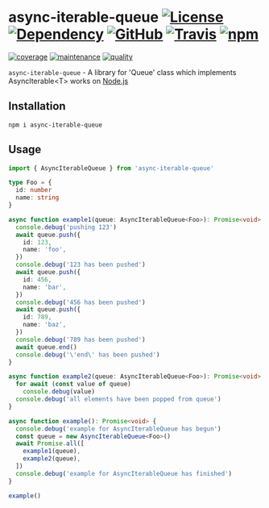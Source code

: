 # async-iterable-queue [![License][license-image]][license-url] [![Dependency][depencency-image]][dependency-url] [![GitHub][github-test-image]][github-url] [![Travis][travis-image]][travis-url] [![npm][npm-image]][npm-url]

[![coverage][nyc-cov-image]][github-url] [![maintenance][maintenance-image]][npmsio-url] [![quality][quality-image]][npmsio-url]

`async-iterable-queue` - A library for 'Queue' class which implements AsyncIterable\<T\> works on [Node.js](https://nodejs.org/)

## Installation

```shell
npm i async-iterable-queue
```

## Usage

```typescript
import { AsyncIterableQueue } from 'async-iterable-queue'

type Foo = {
  id: number
  name: string
}

async function example1(queue: AsyncIterableQueue<Foo>): Promise<void> {
  console.debug('pushing 123')
  await queue.push({
    id: 123,
    name: 'foo',
  })
  console.debug('123 has been pushed')
  await queue.push({
    id: 456,
    name: 'bar',
  })
  console.debug('456 has been pushed')
  await queue.push({
    id: 789,
    name: 'baz',
  })
  console.debug('789 has been pushed')
  await queue.end()
  console.debug('\'end\' has been pushed')
}

async function example2(queue: AsyncIterableQueue<Foo>): Promise<void> {
  for await (const value of queue)
    console.debug(value)
  console.debug('all elements have been popped from queue')
}

async function example(): Promise<void> {
  console.debug('example for AsyncIterableQueue has begun')
  const queue = new AsyncIterableQueue<Foo>()
  await Promise.all([
    example1(queue),
    example2(queue),
  ])
  console.debug('example for AsyncIterableQueue has finished')
}

example()
```

[depencency-image]:https://img.shields.io/librariesio/release/npm/async-iterable-queue?logo=nodedotjs
[dependency-url]:https://npmjs.com/package/async-iterable-queue?activeTab=dependencies
[github-test-image]:https://img.shields.io/github/workflow/status/kei-g/async-iterable-queue/test/main?label=build%20%26%20test&logo=github
[github-url]:https://github.com/kei-g/async-iterable-queue
[license-image]:https://img.shields.io/github/license/kei-g/async-iterable-queue
[license-url]:https://opensource.org/licenses/BSD-3-Clause
[maintenance-image]:https://img.shields.io/npms-io/maintenance-score/async-iterable-queue?logo=npm
[npm-image]:https://img.shields.io/npm/v/async-iterable-queue.svg?logo=npm
[npm-url]:https://npmjs.org/package/async-iterable-queue
[npmsio-url]:https://npms.io/search?q=async-iterable-queue
[nyc-cov-image]:https://img.shields.io/nycrc/kei-g/async-iterable-queue?config=.nycrc.json&label=coverage
[quality-image]:https://img.shields.io/npms-io/quality-score/async-iterable-queue?logo=npm
[travis-image]:https://img.shields.io/travis/com/kei-g/async-iterable-queue/main?label=build%20%26%20test&logo=travis
[travis-url]:https://app.travis-ci.com/kei-g/async-iterable-queue
